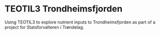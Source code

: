 # TEOTIL3 Trondheimsfjorden

Using TEOTIL3 to explore nutrient inputs to Trondheimsfjorden as part of a project for Statsforvalteren i Trøndelag.
